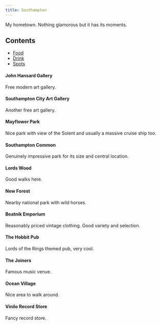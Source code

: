 ```yaml
---
title: Southampton
---
```


My hometown. Nothing glamorous but it has its moments.


## Contents
- [Food](#food)
- [Drink](#drink)
- [Spots](#spots)


#### John Hansard Gallery
Free modern art gallery.

#### Southampton City Art Gallery
Another free art gallery.

#### Mayflower Park
Nice park with view of the Solent and usually a massive cruise ship too.

#### Southampton Common
Genuinely impressive park for its size and central location.

#### Lords Wood
Good walks here.

#### New Forest
Nearby national park with wild horses.

#### Beatnik Emporium
Reasonably priced vintage clothing. Good variety and selection.

#### The Hobbit Pub
Lords of the Rings themed pub, very cool.

#### The Joiners
Famous music venue.

#### Ocean Village
Nice area to walk around.

#### Vinilo Record Store
Fancy record store.